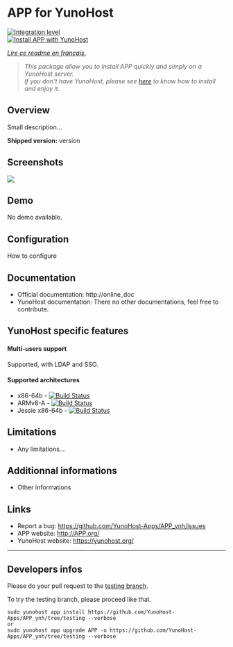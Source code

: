 # APP for YunoHost

[![Integration level](https://dash.yunohost.org/integration/APP.svg)](https://dash.yunohost.org/appci/app/APP)  
[![Install APP with YunoHost](https://install-app.yunohost.org/install-with-yunohost.png)](https://install-app.yunohost.org/?app=APP)

*[Lire ce readme en français.](./README_fr.md)*

> *This package allow you to install APP quickly and simply on a YunoHost server.  
If you don't have YunoHost, please see [here](https://yunohost.org/#/install) to know how to install and enjoy it.*

## Overview
Small description...

**Shipped version:** version

## Screenshots

![](screenshot.png)

## Demo

No demo available.

## Configuration

How to configure

## Documentation

 * Official documentation: http://online_doc
 * YunoHost documentation: There no other documentations, feel free to contribute.

## YunoHost specific features

#### Multi-users support

Supported, with LDAP and SSO.

#### Supported architectures

* x86-64b - [![Build Status](https://ci-apps.yunohost.org/jenkins/job/APP%20(Community)/badge/icon)](https://ci-apps.yunohost.org/jenkins/job/APP%20(Community)/)
* ARMv8-A - [![Build Status](https://ci-apps.yunohost.org/jenkins/job/APP%20(Community)%20(%7EARM%7E)/badge/icon)](https://ci-apps.yunohost.org/jenkins/job/APP%20(Community)%20(%7EARM%7E)/)
* Jessie x86-64b - [![Build Status](https://ci-stretch.nohost.me/jenkins/job/leed%20(Community)/badge/icon)](https://ci-stretch.nohost.me/jenkins/job/leed%20(Community)/)

## Limitations

* Any limitations...

## Additionnal informations

* Other informations

## Links

 * Report a bug: https://github.com/YunoHost-Apps/APP_ynh/issues
 * APP website: http://APP.org/
 * YunoHost website: https://yunohost.org/

---

Developers infos
----------------

Please do your pull request to the [testing branch](https://github.com/YunoHost-Apps/APP_ynh/tree/testing).

To try the testing branch, please proceed like that.
```
sudo yunohost app install https://github.com/YunoHost-Apps/APP_ynh/tree/testing --verbose
or
sudo yunohost app upgrade APP -u https://github.com/YunoHost-Apps/APP_ynh/tree/testing --verbose
```
